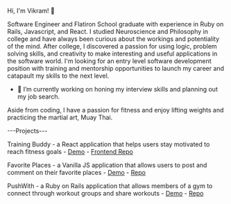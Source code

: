 Hi, I'm Vikram! 👋

Software Engineer and Flatiron School graduate with experience in Ruby on Rails, Javascript, and React.
I studied Neuroscience and Philosophy in college and have always been curious about the workings and potentiality of the mind. After college, I discovered a passion for using logic, problem solving skills, and creativity to make interesting and useful applications in the software world. 
I'm looking for an entry level software development position with training and mentorship opportunities to launch my career and catapault my skills to the next level. 
- 🔭 I’m currently working on honing my interview skills and planning out my job search.

Aside from coding, I have a passion for fitness and enjoy lifting weights and practicing the martial art, Muay Thai.

---Projects---

Training Buddy - a React application that helps users stay motivated to reach fitness goals - [Demo](https://drive.google.com/file/d/1AyKmRGyb8iyoiEjxtF50IIizDdHvaS3_/view?usp=sharing) - [Frontend Repo](https://github.com/Strycora/phase_five_frontend)

Favorite Places - a Vanilla JS application that allows users to post and comment on their favorite places - [Demo](https://drive.google.com/file/d/1t07tFVFypy5lRmXzN4u2Eq306gXpZXoJ/view?usp=sharing) - [Repo](https://github.com/Strycora/phase_four_project) 

PushWith - a Ruby on Rails application that allows members of a gym to connect through workout groups and share workouts - [Demo](https://drive.google.com/file/d/1dokFeQfureUqxIUWOsGxJCggF782G5i1/view?usp=sharing) - [Repo](https://github.com/Strycora/pushwith)

<!--
**Strycora/Strycora** is a ✨ _special_ ✨ repository because its `README.md` (this file) appears on your GitHub profile.

Here are some ideas to get you started:

- 🔭 I’m currently working on ...
- 🌱 I’m currently learning ...
- 👯 I’m looking to collaborate on ...
- 🤔 I’m looking for help with ...
- 💬 Ask me about ...
- 📫 How to reach me: ...
- 😄 Pronouns: ...
- ⚡ Fun fact: ...
-->
